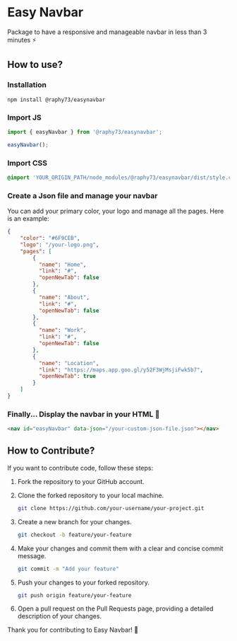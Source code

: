# Easy Navbar

Package to have a responsive and manageable navbar in less than 3 minutes ⚡️

## How to use?

### Installation

```
npm install @raphy73/easynavbar
```

### Import JS

```js
import { easyNavbar } from '@raphy73/easynavbar';

easyNavbar();
```

### Import CSS

```css
@import 'YOUR_ORIGIN_PATH/node_modules/@raphy73/easynavbar/dist/style.css';
```

### Create a Json file and manage your navbar

You can add your primary color, your logo and manage all the pages. Here is an example:
```json
{
    "color": "#6F9CEB", 
    "logo": "/your-logo.png",
    "pages": [
        {
          "name": "Home",
          "link": "#",
          "openNewTab": false
        },
        {
          "name": "About",
          "link": "#",
          "openNewTab": false
        },
        {
          "name": "Work",
          "link": "#",
          "openNewTab": false
        },
        {
          "name": "Location",
          "link": "https://maps.app.goo.gl/y52F3WjMsjiFwk5b7",
          "openNewTab": true
        }
    ]
}
```

### Finally... Display the navbar in your HTML 👏

```html
<nav id="easyNavbar" data-json="/your-custom-json-file.json"></nav>
```

## How to Contribute?

If you want to contribute code, follow these steps:

1. Fork the repository to your GitHub account.
2. Clone the forked repository to your local machine.

    ```bash
    git clone https://github.com/your-username/your-project.git
    ```

3. Create a new branch for your changes.

    ```bash
    git checkout -b feature/your-feature
    ```

4. Make your changes and commit them with a clear and concise commit message.

    ```bash
    git commit -m "Add your feature"
    ```

5. Push your changes to your forked repository.

    ```bash
    git push origin feature/your-feature
    ```

6. Open a pull request on the Pull Requests page, providing a detailed description of your changes.

Thank you for contributing to Easy Navbar! 🚀